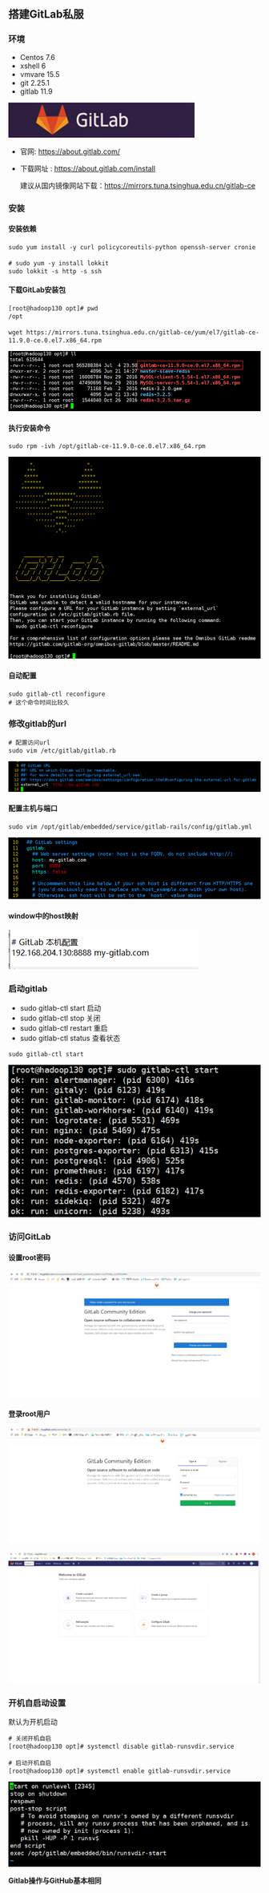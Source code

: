 ## 搭建GitLab私服

### 环境

- Centos 7.6
- xshell 6
- vmvare 15.5
- git 2.25.1
- gitlab 11.9



![image-20200704231901528](images/image-20200704231901528.png)

- 官网: https://about.gitlab.com/

- 下载网址 : https://about.gitlab.com/install

  建议从国内镜像网站下载：https://mirrors.tuna.tsinghua.edu.cn/gitlab-ce



### 安装 



#### 安装依赖

```shell
sudo yum install -y curl policycoreutils-python openssh-server cronie

# sudo yum -y install lokkit
sudo lokkit -s http -s ssh
```



#### 下载GitLab安装包

```shell
[root@hadoop130 opt]# pwd
/opt

wget https://mirrors.tuna.tsinghua.edu.cn/gitlab-ce/yum/el7/gitlab-ce-11.9.0-ce.0.el7.x86_64.rpm
```

![image-20200704235023716](images/image-20200704235023716.png)



#### 执行安装命令

```shell
sudo rpm -ivh /opt/gitlab-ce-11.9.0-ce.0.el7.x86_64.rpm
```

![image-20200704235221311](images/image-20200704235221311.png)



#### 自动配置

```shell
sudo gitlab-ctl reconfigure
# 这个命令时间比较久
```



### 修改gitlab的url

```shell
# 配置访问url
sudo vim /etc/gitlab/gitlab.rb
```

![image-20200704235742712](images/image-20200704235742712.png)



#### 配置主机与端口

```shell
sudo vim /opt/gitlab/embedded/service/gitlab-rails/config/gitlab.yml
```

![image-20200704235903026](images/image-20200704235903026.png)



#### window中的host映射

![image-20200705000103889](images/image-20200705000103889.png)





### 启动gitlab

- sudo gitlab-ctl start              启动
- sudo gitlab-ctl stop              关闭
- sudo gitlab-ctl  restart         重启
- sudo gitlab-ctl status           查看状态

```shell
sudo gitlab-ctl start
```

![image-20200705000330167](images/image-20200705000330167.png)



### 访问GitLab

#### 设置root密码

![image-20200705001741332](images/image-20200705001741332.png)

#### 登录root用户

![image-20200705001903662](images/image-20200705001903662.png)

![image-20200705001959000](images/image-20200705001959000.png)





### 开机自启动设置

默认为开机启动



```shell
# 关闭开机自启
[root@hadoop130 opt]# systemctl disable gitlab-runsvdir.service

# 启动开机自启
[root@hadoop130 opt]# systemctl enable gitlab-runsvdir.service
```

![image-20200705002155504](images/image-20200705002155504.png)





**Gitlab操作与GitHub基本相同**